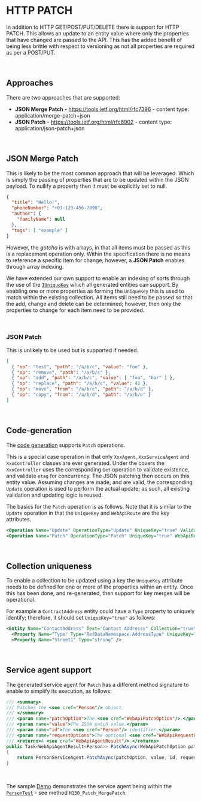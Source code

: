 # HTTP PATCH

In addition to HTTP GET/POST/PUT/DELETE there is support for HTTP PATCH. This allows an update to an entity value where only the properties that have changed are passed to the API. This has the added benefit of being less brittle with respect to versioning as not all properties are required as per a POST/PUT.

<br/>

## Approaches

There are two approaches that are supported:
- **JSON Merge Patch** - https://tools.ietf.org/html/rfc7396 - content type: application/merge-patch+json
- **JSON Patch** - https://tools.ietf.org/html/rfc6902 - content type: application/json-patch+json

<br/>

## JSON Merge Patch

This is likely to be the most common approach that will be leveraged. Which is simply the passing of properties that are to be updated within the JSON payload. To nullify a property then it must be explicitly set to null.

``` json
{
  "title": "Hello!",
  "phoneNumber": "+01-123-456-7890",
  "author": {
    "familyName": null
  },
  "tags": [ "example" ]
}
```

However, the _gotcha_ is with arrays, in that all items must be passed as this is a replacement operation only. Within the specification there is no means to reference a specific item for change; however, a **JSON Patch** enables through array indexing.

We have extended our own support to enable an indexing of sorts through the use of the [`IUniqueKey`](../src/Beef.Core/Entities/IUniqueKey.cs) which all generated entities can support. By enabling one or more properties as forming the `UniqueKey` this is used to match within the existing collection. All items still need to be passed so that the add, change and delete can be determined; however, then only the properties to change for each item need to be provided.

<br/>

### JSON Patch

This is unlikely to be used but is supported if needed.

``` json
[
  { "op": "test", "path": "/a/b/c", "value": "foo" },
  { "op": "remove", "path": "/a/b/c" },
  { "op": "add", "path": "/a/b/c", "value": [ "foo", "bar" ] },
  { "op": "replace", "path": "/a/b/c", "value": 42 },
  { "op": "move", "from": "/a/b/c", "path": "/a/b/d" },
  { "op": "copy", "from": "/a/b/d", "path": "/a/b/e" }
]
```

<br/>

## Code-generation

The [code generation](../tools/Beef.CodeGen.Core/README.md) supports `Patch` operations.

This is a special case operation in that only `XxxAgent`, `XxxServiceAgent` and `XxxController` classes are ever generated. Under the covers the `XxxController` uses the corresponding `Get` operation to validate existence, and validate `etag` for concurrency. The JSON patching then occurs on this entity value. Assuming changes are made, and are valid, the corresponding `Update` operation is used to perform the actual update; as such, all existing validation and updating logic is reused.

The basics for the `Patch` operation is as follows. Note that it is similar to the `Update` operation in that the `UniqueKey` and `WebApiRoute` are the key attributes.

``` xml
<Operation Name="Update" OperationType="Update" UniqueKey="true" Validator="UserValidator" WebApiRoute="{id}" AutoImplement="None" />
<Operation Name="Patch" OperationType="Patch" UniqueKey="true" WebApiRoute="{id}" />
``` 

<br/>

## Collection uniqueness

To enable a collection to be updated using a key the `UniqueKey` attribute needs to be defined for one or more of the properties within an entity. Once this has been done, and re-generated, then support for key merges will be operational.


For example a `ContractAddress` entity could have a `Type` property to uniquely identify; therefore, it should set `UniqueKey="true"` as follows:

``` xml
<Entity Name="ContactAddress" Text="Contact Addresss" Collection="true" ExcludeAll="true" ExcludeData="false" AutoImplement="Database">
  <Property Name="Type" Type="RefDataNamespace.AddressType" UniqueKey="true" RefDataType="string" DataName="AddressTypeId" />
  <Property Name="Street1" Type="string" />
```

<br/>

## Service agent support

The generated service agent for `Patch` has a different method signature to enable to simplify its execution, as follows:

``` csharp
/// <summary>
/// Patches the <see cref="Person"/> object.
/// </summary>
/// <param name="patchOption">The <see cref="WebApiPatchOption"/>.</param>
/// <param name="value">The JSON patch value.</param>
/// <param name="id">The <see cref="Person"/> identifier.</param>
/// <param name="requestOptions">The optional <see cref="WebApiRequestOptions"/>.</param>
/// <returns>A <see cref="WebApiAgentResult"/>.</returns>
public Task<WebApiAgentResult<Person>> PatchAsync(WebApiPatchOption patchOption, JToken value, Guid id, WebApiRequestOptions requestOptions = null)
{
    return PersonServiceAgent.PatchAsync(patchOption, value, id, requestOptions);
}
```

<br/>

The sample [Demo](../samples/Demo) demonstrates the service agent being within the [`PersonTest`](../samples/Demo/Beef.Demo.Test/PersonTest.cs) - see method `H130_Patch_MergePatch`.